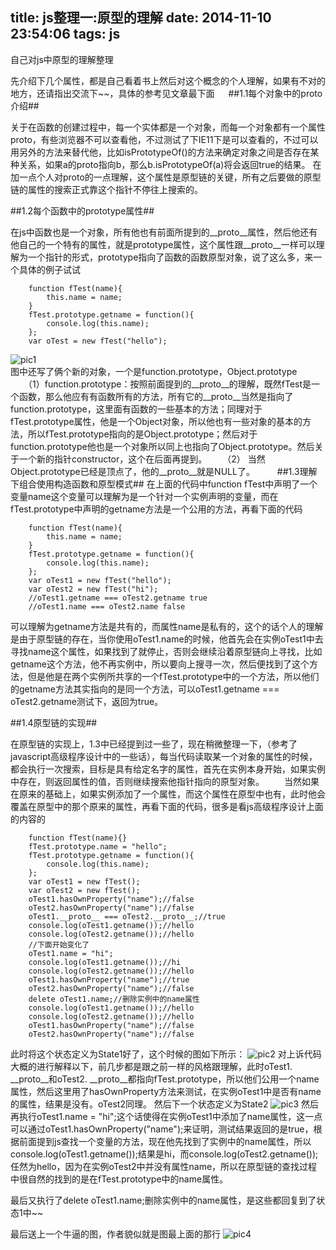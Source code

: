 title: js整理一:原型的理解
date: 2014-11-10 23:54:06
tags: js
---

自己对js中原型的理解整理

<!--more-->

先介绍下几个属性，都是自己看着书上然后对这个概念的个人理解，如果有不对的地方，还请指出交流下~~，具体的参考见文章最下面
　
##1.1每个对象中的proto介绍##

关于在函数的创建过程中，每一个实体都是一个对象，而每一个对象都有一个属性proto，有些浏览器不可以查看他，不过测试了下IE11下是可以查看的，不过可以用另外的方法来替代他，比如isPrototypeOf()的方法来确定对象之间是否存在某种关系，如果a的proto指向b，那么b.isPrototypeOf(a)将会返回true的结果。
在加一点个人对proto的一点理解，这个属性是原型链的关键，所有之后要做的原型链的属性的搜索正式靠这个指针不停往上搜索的。

##1.2每个函数中的prototype属性##

在js中函数也是一个对象，所有他也有前面所提到的__proto__属性，然后他还有他自己的一个特有的属性，就是prototype属性，这个属性跟__proto__一样可以理解为一个指针的形式，prototype指向了函数的函数原型对象，说了这么多，来一个具体的例子试试

        function fTest(name){
        	this.name = name;
        }
        fTest.prototype.getname = function(){
        	console.log(this.name);
        };
        var oTest = new fTest("hello");
  
![pic1](http://7vzsgl.com1.z0.glb.clouddn.com/blog20140124_proto1.png)      
图中还写了俩个新的对象，一个是function.prototype，Object.prototype
　　（1）function.prototype：按照前面提到的__proto__的理解，既然fTest是一个函数，那么他应有有函数所有的方法，所有它的__proto__当然是指向了function.prototype，这里面有函数的一些基本的方法；同理对于fTest.prototype属性，他是一个Object对象，所以他也有一些对象的基本的方法，所以fTest.prototype指向的是Object.prototype；然后对于function.prototype他也是一个对象所以同上也指向了Object.prototype。然后关于一个新的指针constructor，这个在后面再提到。
　　（2） 当然Object.prototype已经是顶点了，他的__proto__就是NULL了。
　　
##1.3理解下组合使用构造函数和原型模式##
在上面的代码中function fTest中声明了一个变量name这个变量可以理解为是一个针对一个实例声明的变量，而在fTest.prototype中声明的getname方法是一个公用的方法，再看下面的代码

        function fTest(name){
        	this.name = name;
        }
        fTest.prototype.getname = function(){
        	console.log(this.name);
        };
        var oTest1 = new fTest("hello");
        var oTest2 = new fTest("hi");
        //oTest1.getname === oTest2.getname true
        //oTest1.name === oTest2.name false
        
可以理解为getname方法是共有的，而属性name是私有的，这个的话个人的理解是由于原型链的存在，当你使用oTest1.name的时候，他首先会在实例oTest1中去寻找name这个属性，如果找到了就停止，否则会继续沿着原型链向上寻找，比如getname这个方法，他不再实例中，所以要向上搜寻一次，然后便找到了这个方法，但是他是在两个实例所共享的一个fTest.prototype中的一个方法，所以他们的getname方法其实指向的是同一个方法，可以oTest1.getname === oTest2.getname测试下，返回为true。

##1.4原型链的实现##

在原型链的实现上，1.3中已经提到过一些了，现在稍微整理一下，（参考了javascript高级程序设计中的一些话），每当代码读取某一个对象的属性的时候，都会执行一次搜索，目标是具有给定名字的属性，首先在实例本身开始，如果实例中存在，则返回属性的值，否则继续搜索他指针指向的原型对象。
　　当然如果在原来的基础上，如果实例添加了一个属性，而这个属性在原型中也有，此时他会覆盖在原型中的那个原来的属性，再看下面的代码，很多是看js高级程序设计上面的内容的

        function fTest(name){}
        fTest.prototype.name = "hello";
        fTest.prototype.getname = function(){
        	console.log(this.name);
        };
        var oTest1 = new fTest();
        var oTest2 = new fTest();
        oTest1.hasOwnProperty("name");//false
        oTest2.hasOwnProperty("name");//false
        oTest1.__proto__ === oTest2.__proto__;//true
        console.log(oTest1.getname());//hello
        console.log(oTest2.getname());//hello
        //下面开始变化了
        oTest1.name = "hi";
        console.log(oTest1.getname());//hi
        console.log(oTest2.getname());//hello
        oTest1.hasOwnProperty("name");//true
        oTest2.hasOwnProperty("name");//false
        delete oTest1.name;//删除实例中的name属性
        console.log(oTest1.getname());//hello
        console.log(oTest2.getname());//hello
        oTest1.hasOwnProperty("name");//false
        oTest2.hasOwnProperty("name");//false

此时将这个状态定义为State1好了，这个时候的图如下所示：
![pic2](http://7vzsgl.com1.z0.glb.clouddn.com/blog20140124_proto2.png)
对上诉代码大概的进行解释以下，前几步都是跟之前一样的风格跟理解，此时oTest1. __proto__和oTest2. __proto__都指向fTest.prototype，所以他们公用一个name属性，然后这里用了hasOwnProperty方法来测试，在实例oTest1中是否有name的属性，结果是没有。oTest2同理。
然后下一个状态定义为State2
![pic3](http://7vzsgl.com1.z0.glb.clouddn.com/blog20140124_proto3.png)
然后再执行oTest1.name = "hi";这个话使得在实例oTest1中添加了name属性，这一点可以通过oTest1.hasOwnProperty("name");来证明，测试结果返回的是true，根据前面提到js查找一个变量的方法，现在他先找到了实例中的name属性，所以console.log(oTest1.getname());结果是hi，而console.log(oTest2.getname());任然为hello，因为在实例oTest2中并没有属性name，所以在原型链的查找过程中很自然的找到的是在fTest.prototype中的name属性。
 
最后又执行了delete oTest1.name;删除实例中的name属性，是这些都回复到了状态1中~~

最后送上一个牛逼的图，作者貌似就是图最上面的那行
![pic4](http://7vzsgl.com1.z0.glb.clouddn.com/blog20140124_proto4.jpg)
